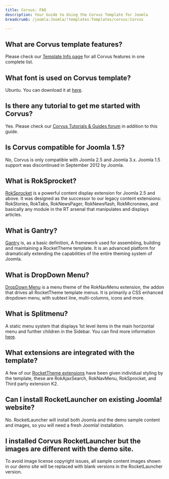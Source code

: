 ```yaml
---
title: Corvus: FAQ
description: Your Guide to Using the Corvus Template for Joomla
breadcrumb: /joomla:Joomla/!templates:Templates/corvus:Corvus

---
```


What are Corvus template features?
-----
Please check our [Template Info page][features] for all Corvus features in one complete list.

What font is used on Corvus template?
-----
Ubuntu. You can download it at [here][font].

Is there any tutorial to get me started with Corvus?
-----
Yes. Please check our [Corvus Tutorials & Guides forum][forum] in addition to this guide.

Is Corvus compatible for Joomla 1.5?
-----
No, Corvus is only compatible with Joomla 2.5 and Joomla 3.x. Joomla 1.5 support was discontinued in September 2012 by Joomla.

What is RokSprocket?
-----
[RokSprocket][roksprocket] is a powerful content display extension for Joomla 2.5 and above. It was designed as the successor to our legacy content extensions: RokStories, RokTabs, RokNewsPager, RokNewsflash, RokMicronews, and basically any module in the RT arsenal that manipulates and displays articles.

What is Gantry?
-----
[Gantry][gantry] is, as a basic definition, A framework used for assembling, building and maintaining a RocketTheme template. It is an advanced platform for dramatically extending the capabilities of the entire theming system of Joomla.

What is DropDown Menu?
-----
[DropDown Menu][dropdown] is a menu theme of the RokNavMenu extension, the addon that drives all RocketTheme template menus. It is primarily a CSS enhanced dropdown menu, with subtext line, multi-columns, icons and more.

What is Splitmenu?
-----
A static menu system that displays 1st level items in the main horizontal menu and further children in the Sidebar. You can find more information [here][splitmenu].

What extensions are integrated with the template?
-----
A few of our [RocketTheme extensions][extensions] have been given individual styling by the template, these are RokAjaxSearch, RokNavMenu, RokSprocket, and Third party extension K2.

Can I install RocketLauncher on existing Joomla! website?
-----
No. RocketLauncher will install both Joomla and the demo sample content and images, so you will need a fresh Joomla! installation.

I installed Corvus RocketLauncher but the images are different with the demo site.
-----
To avoid image license copyright issues, all sample content images shown in our demo site will be replaced with blank versions in the RocketLauncher version.

[gantry]: http://gantry-framework.org/
[features]: http://demo.rockettheme.com/joomla-templates/corvus/features
[font]: http://www.fontsquirrel.com/fonts/ubuntu
[forum]: http://www.rockettheme.com/forum/index.php?f=797&rb_v=viewforum
[roksprocket]: http://www.rockettheme.com/joomla/extensions/roksprocket
[dropdown]: http://demo.rockettheme.com/joomla-templates/corvus/features/menu-options
[splitmenu]: http://demo.rockettheme.com/joomla-templates/corvus/features/menu-options
[extensions]: http://demo.rockettheme.com/joomla-templates/corvus/features/extensions